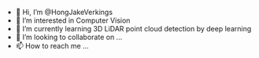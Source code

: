 - 👋 Hi, I’m @HongJakeVerkings
- 👀 I’m interested in Computer Vision
- 🌱 I’m currently learning 3D LiDAR point cloud detection by deep learning
- 💞️ I’m looking to collaborate on ...
- 📫 How to reach me ...

<!---
HongJakeVerkings/HongJakeVerkings is a ✨ special ✨ repository because its `README.md` (this file) appears on your GitHub profile.
You can click the Preview link to take a look at your changes.
--->
